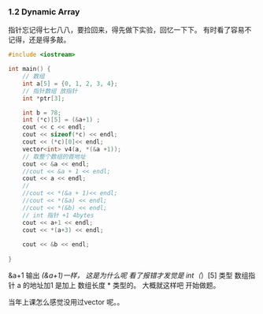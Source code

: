 ### 1.2 Dynamic Array
指针忘记得七七八八，要捡回来，得先做下实验，回忆一下下。
有时看了容易不记得，还是得多敲。
``` c++
#include <iostream>

int main() {
    // 数组
    int a[5] = {0, 1, 2, 3, 4};
    // 指针数组 放指针
    int *ptr[3];

    int b = 78;
    int (*c)[5] = (&a+1) ;
    cout << c << endl;
    cout << sizeof(*c) << endl;
    cout << (*c)[0]<< endl;
    vector<int> v4(a, *(&a +1));
    // 取整个数组的首地址
    cout << &a << endl;
    //cout << &a + 1 << endl;
    cout << a << endl;
    //
    //cout << *(&a + 1)<< endl;
    //cout << *(&a) << endl;
    //cout << *(&b) << endl;
    // int 指针 +1 4bytes
    cout << a+1 << endl;
    cout << *(a+3) << endl;
    
    cout << &b << endl;
        
}
```
&a+1 输出 *(&a+1)一样， 这是为什么呢
看了报错才发觉是 int（*）[5] 类型
数组指针 a 的地址加1 是加上 数组长度 * 类型的。
大概就这样吧 开始做题。

当年上课怎么感觉没用过vector 呢。。